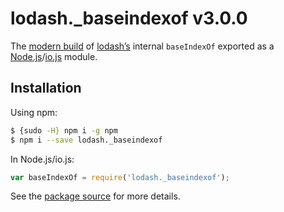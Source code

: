 # lodash._baseindexof v3.0.0

The [modern build](https://github.com/lodash/lodash/wiki/Build-Differences) of [lodash’s](https://lodash.com/) internal `baseIndexOf` exported as a [Node.js](http://nodejs.org/)/[io.js](https://iojs.org/) module.

## Installation

Using npm:

```bash
$ {sudo -H} npm i -g npm
$ npm i --save lodash._baseindexof
```

In Node.js/io.js:

```js
var baseIndexOf = require('lodash._baseindexof');
```

See the [package source](https://github.com/lodash/lodash/blob/3.0.0-npm-packages/lodash._baseindexof) for more details.
